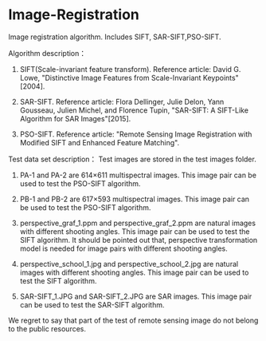 # Image-Registration
Image registration algorithm. Includes SIFT, SAR-SIFT,PSO-SIFT.

Algorithm description：
1. SIFT(Scale-invariant feature transform). Reference article: David G. Lowe, "Distinctive Image Features from Scale-Invariant Keypoints"[2004].

2. SAR-SIFT. Reference article: Flora Dellinger, Julie Delon, Yann Gousseau, Julien Michel, and Florence Tupin, "SAR-SIFT: A SIFT-Like Algorithm for SAR Images"[2015].

3. PSO-SIFT. Reference article: "Remote Sensing Image Registration with Modified SIFT and Enhanced Feature Matching".


Test data set description：
Test images are stored in the test images folder.
1. PA-1 and PA-2 are  614×611 multispectral images. This image pair can be used to test the PSO-SIFT algorithm.

2. PB-1 and PB-2 are  617×593 multispectral images. This image pair can be used to test the PSO-SIFT algorithm.

3. perspective_graf_1.ppm and perspective_graf_2.ppm are natural images with different shooting angles. This image pair can be used to test the SIFT algorithm. It should be pointed out that, perspective transformation model is needed for image pairs with different shooting angles.

4. perspective_school_1.jpg and perspective_school_2.jpg are natural images with different shooting angles. This image pair can be used to test the SIFT algorithm.

5. SAR-SIFT_1.JPG and SAR-SIFT_2.JPG are SAR images. This image pair can be used to test the SAR-SIFT algorithm.

We regret to say that part of the test of remote sensing image do not belong to the public resources.


